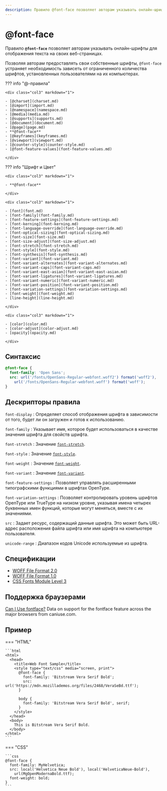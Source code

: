 ```yaml
---
description: Правило @font-face позволяет авторам указывать онлайн-шрифты для отображения текста на своих веб-страницах
---
```


# @font-face

Правило **`@font-face`** позволяет авторам указывать онлайн-шрифты для отображения текста на своих веб-страницах.

Позволяя авторам предоставлять свои собственные шрифты, `@font-face` устраняет необходимость зависеть от ограниченного количества шрифтов, установленных пользователями на их компьютерах.

??? info "@-правила"

    <div class="col3" markdown="1">

    - [@charset](charset.md)
    - [@import](import.md)
    - [@namespace](namespace.md)
    - [@media](media.md)
    - [@supports](supports.md)
    - [@document](document.md)
    - [@page](page.md)
    - **@font-face**
    - [@keyframes](keyframes.md)
    - [@viewport](viewport.md)
    - [@counter-style](counter-style.md)
    - [@font-feature-values](font-feature-values.md)

    </div>

??? info "Шрифт и Цвет"

    <div class="col3" markdown="1">

    - **@font-face**

    </div>

    <div class="col3" markdown="1">

    - [font](font.md)
    - [font-family](font-family.md)
    - [font-feature-settings](font-feature-settings.md)
    - [font-kerning](font-kerning.md)
    - [font-language-override](font-language-override.md)
    - [font-optical-sizing](font-optical-sizing.md)
    - [font-size](font-size.md)
    - [font-size-adjust](font-size-adjust.md)
    - [font-stretch](font-stretch.md)
    - [font-style](font-style.md)
    - [font-synthesis](font-synthesis.md)
    - [font-variant](font-variant.md)
    - [font-variant-alternates](font-variant-alternates.md)
    - [font-variant-caps](font-variant-caps.md)
    - [font-variant-east-asian](font-variant-east-asian.md)
    - [font-variant-ligatures](font-variant-ligatures.md)
    - [font-variant-numeric](font-variant-numeric.md)
    - [font-variant-position](font-variant-position.md)
    - [font-variation-settings](font-variation-settings.md)
    - [font-weight](font-weight.md)
    - [line-height](line-height.md)

    </div>

    <div class="col3" markdown="1">

    - [color](color.md)
    - [color-adjust](color-adjust.md)
    - [opacity](opacity.md)

    </div>

## Синтаксис

```css
@font-face {
  font-family: 'Open Sans';
  src: url('/fonts/OpenSans-Regular-webfont.woff2') format('woff2'),
    url('/fonts/OpenSans-Regular-webfont.woff') format('woff');
}
```

## Дескрипторы правила

`font-display`
: Определяет способ отображения шрифта в зависимости от того, будет ли он загружен и готов к использованию.

`font-family`
: Указывает имя, которое будет использоваться в качестве значения шрифта для свойств шрифта.

`font-stretch`
: Значение [`font-stretch`](font-stretch.md).

`font-style`
: Значение [`font-style`](font-style.md).

`font-weight`
: Значение [`font-weight`](font-weight.md).

`font-variant`
: Значение [`font-variant`](font-variant.md).

`font-feature-settings`
: Позволяет управлять расширенными типографскими функциями в шрифтах OpenType.

`font-variation-settings`
: Позволяет контролировать уровень шрифтов OpenType или TrueType на низком уровне, указывая имена четырех буквенных имен функций, которые могут меняться, вместе с их значениями.

`src`
: Задает ресурс, содержащий данные шрифта. Это может быть URL-адрес расположения файла шрифта или имя шрифта на компьютере пользователя.

`unicode-range`
: Диапазон кодов Unicode используемые из шрифта.

## Спецификации

- [WOFF File Format 2.0](https://www.w3.org/TR/WOFF2/)
- [WOFF File Format 1.0](http://www.w3.org/TR/WOFF/)
- [CSS Fonts Module Level 3](https://drafts.csswg.org/css-fonts-3/#font-face-rule)

## Поддержка браузерами

<p class="ciu_embed" data-feature="fontface" data-periods="future_1,current,past_1,past_2">
<a href="http://caniuse.com/#feat=fontface">Can I Use fontface?</a> Data on support for the fontface feature across the major browsers from caniuse.com.
</p>

## Пример

=== "HTML"

    ```html
    <html>
      <head>
        <title>Web Font Sample</title>
        <style type="text/css" media="screen, print">
          @font-face {
            font-family: 'Bitstream Vera Serif Bold';
            src: url('https://mdn.mozillademos.org/files/2468/VeraSeBd.ttf');
          }

          body {
            font-family: 'Bitstream Vera Serif Bold', serif;
          }
        </style>
      </head>
      <body>
        This is Bitstream Vera Serif Bold.
      </body>
    </html>
    ```

=== "CSS"

    ```css
    @font-face {
      font-family: MyHelvetica;
      src: local('Helvetica Neue Bold'), local('HelveticaNeue-Bold'),
        url(MgOpenModernaBold.ttf);
      font-weight: bold;
    }
    ```
